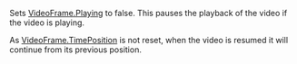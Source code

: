Sets [VideoFrame.Playing](https://developer.roblox.com/en-us/api-reference/property/VideoFrame/Playing) to false. This pauses the playback of the video if the video is playing.

As [VideoFrame.TimePosition](https://developer.roblox.com/en-us/api-reference/property/VideoFrame/TimePosition) is not reset, when the video is resumed it will continue from its previous position.